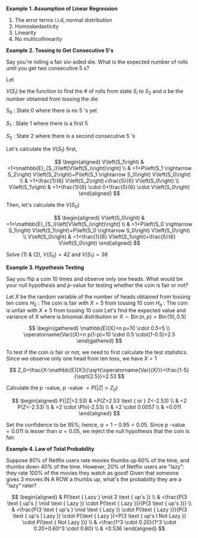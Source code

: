 **Example 1. Assumption of Linear Regression**
1. The error terms i.i.d, normal distribution
2. Homoskedasticity
3. Linearity
4. No multicollinearity

**Example 2. Tossing to Get Consecutive 5's**

Say you're rolling a fair six-sided die. What is the expected number of rolls until you get two consecutive 5 s?

Let 

$V\left(S_i\right)$ be the function to find the \# of rolls from state $S_i$ to $S_2$ and $a$ be the number obtained from tossing the die

$\mathrm{S}_0$ : State 0 where there is no 5 's yet

$S_1$ : State 1 where there is a first 5

$S_2$ : State 2 where there is a second consecutive 5 's

Let's calculate the $V\left(S_1\right)$ first,

$$
\begin{aligned}
V\left(S_1\right) & =1+\mathbb{E}_{S_i}\left[V\left(S_i\right)\right] \\
& =1+P\left(S_1 \rightarrow S_2\right) V\left(S_2\right)+P\left(S_1 \rightarrow S_0\right) V\left(S_0\right) \\
& =1+\frac{1}{6} V\left(S_2\right)+\frac{5}{6} V\left(S_0\right) \\
V\left(S_1\right) & =1+\frac{1}{6} \cdot 0+\frac{5}{6} \cdot V\left(S_0\right)
\end{aligned}
$$


Then, let's calculate the $V\left(S_0\right)$

$$
\begin{aligned}
V\left(S_0\right) & =1+\mathbb{E}_{S_i}\left[V\left(S_i\right)\right] \\
& =1+P\left(S_0 \rightarrow S_1\right) V\left(S_1\right)+P\left(S_0 \rightarrow S_0\right) V\left(S_0\right) \\
V\left(S_0\right) & =1+\frac{1}{6} V\left(S_1\right)+\frac{5}{6} V\left(S_0\right)
\end{aligned}
$$


Solve (1) \& (2), $V\left(S_0\right)=42$ and $V\left(S_1\right)=36$


**Example 3. Hypothesis Testing**

Say you flip a coin 10 times and observe only one heads. What would be your null hypothesis and $p$-value for testing whether the coin is fair or not?

Let $X$ be the random variable of the number of heads obtained from tossing ten coins
$H_0$ : The coin is fair with $X=5$ from tossing 10 coin
$H_a$ : The coin is unfair with $X \neq 5$ from tossing 10 coin
Let's find the expected value and variance of $X$ where is binomial distribution or $X \sim \operatorname{Bin}(n, p)=\operatorname{Bin}(10,0.5)$

$$
\begin{gathered}
\mathbb{E}[X]=n p=10 \cdot 0.5=5 \\
\operatorname{Var}(X)=n p(1-p)=10 \cdot 0.5 \cdot(1-0.5)=2.5
\end{gathered}
$$


To test if the coin is fair or not, we need to first calculate the test statistics.
Since we observe only one head from ten toss, we have $X=1$

$$
Z_0=\frac{X-\mathbb{E}[X]}{\sqrt{\operatorname{Var}(X)}}=\frac{1-5}{\sqrt{2.5}}=2.53
$$


Calculate the p -value, p -value $=P\left(|Z|>Z_0\right)$

$$
\begin{aligned}
P(|Z|>2.53) & =P(Z>2.53 \text { or } Z<-2.53) \\
& =2 P(Z<-2.53) \\
& =2 \cdot \Phi(-2.53) \\
& =2 \cdot 0.0057 \\
& =0.011
\end{aligned}
$$

Set the confidence to be $95 \%$; hence, $\alpha=1-0.95=0.05$. Since p -value $=0.011$ is lesser than $\alpha=0.05$, we reject the null hypothesis that the coin is fair.


**Example 4. Law of Total Probability**

Suppose $80 \%$ of Netflix users rate movies thumbs up $60 \%$ of the time, and thumbs down $40 \%$ of the time. However, $20 \%$ of Netflix users are "lazy": they rate $100 \%$ of the movies they watch as good! Given that someone gives 3 movies IN A ROW a thumbs up, what's the probability they are a "lazy" rater?

$$
\begin{aligned}
& P(\text { Lazy } \mid 3 \text { up's }) \\
& =\frac{P(3 \text { up's } \mid \text { Lazy }) \cdot P(\text { Lazy })}{P(3 \text { up's })} \\
& =\frac{P(3 \text { up's } \mid \text { Lazy }) \cdot P(\text { Lazy })}{P(3 \text { up's | Lazy }) \cdot P(\text { Lazy })+P(3 \text { up's I Not Lazy }) \cdot P(\text { Not Lazy })} \\
& =\frac{1^3 \cdot 0.20}{1^3 \cdot 0.20+0.60^3 \cdot 0.80} \\
& =0.536
\end{aligned}
$$
